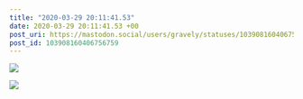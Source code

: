 ```yaml
---
title: "2020-03-29 20:11:41.53"
date: 2020-03-29 20:11:41.53 +00
post_uri: https://mastodon.social/users/gravely/statuses/103908160406756759
post_id: 103908160406756759
---
```




![](/images/26863527.jpg)

![](/images/26863528.jpg)

